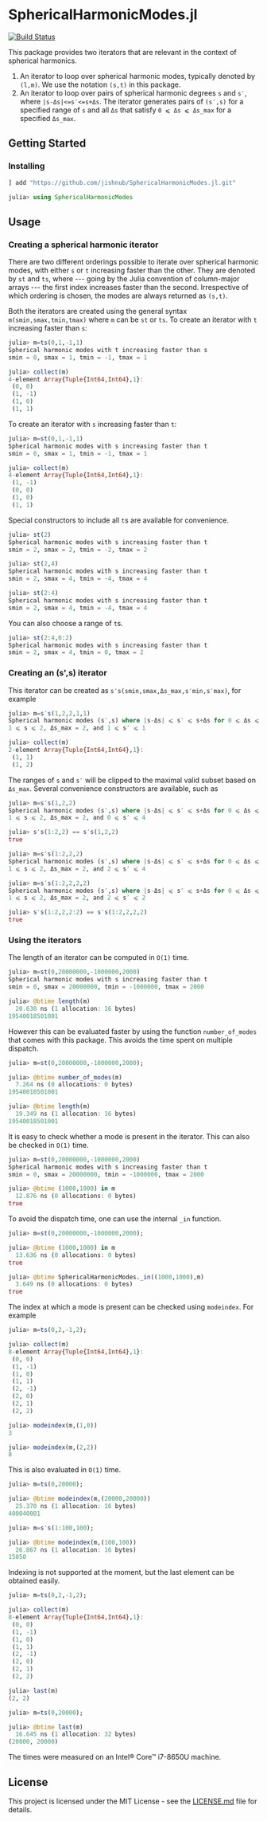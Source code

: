 # SphericalHarmonicModes.jl

[![Build Status](https://travis-ci.com/jishnub/SphericalHarmonicModes.jl.svg?branch=master)](https://travis-ci.com/jishnub/SphericalHarmonicModes.jl)

This package provides two iterators that are relevant in the context of spherical harmonics. 
1. An iterator to loop over spherical harmonic modes, typically denoted by `(l,m)`. We use the notation `(s,t)` in this package.
2. An iterator to loop over pairs of spherical harmonic degrees `s` and `s′`, where `|s-Δs|<=s′<=s+Δs`. The iterator generates pairs of `(s′,s)` for a specified range of `s` and all `Δs` that satisfy `0 ⩽ Δs ⩽ Δs_max` for a specified `Δs_max`. 

## Getting Started

### Installing

```julia
] add "https://github.com/jishnub/SphericalHarmonicModes.jl.git"

julia> using SphericalHarmonicModes
```
## Usage

### Creating a spherical harmonic iterator

There are two different orderings possible to iterate over spherical harmonic modes, with either `s` or `t` increasing faster than the other. They are denoted by `st` and `ts`, where --- going by the Julia convention of column-major arrays --- the first index increases faster than the second. Irrespective of which ordering is chosen, the modes are always returned as `(s,t)`.

Both the iterators are created using the general syntax `m(smin,smax,tmin,tmax)` where `m` can be `st` or `ts`. To create an iterator with `t` increasing faster than `s`:

```julia
julia> m=ts(0,1,-1,1)
Spherical harmonic modes with t increasing faster than s
smin = 0, smax = 1, tmin = -1, tmax = 1

julia> collect(m)
4-element Array{Tuple{Int64,Int64},1}:
 (0, 0) 
 (1, -1)
 (1, 0) 
 (1, 1)
```

To create an iterator with `s` increasing faster than `t`:

```julia
julia> m=st(0,1,-1,1)
Spherical harmonic modes with s increasing faster than t
smin = 0, smax = 1, tmin = -1, tmax = 1

julia> collect(m)
4-element Array{Tuple{Int64,Int64},1}:
 (1, -1)
 (0, 0) 
 (1, 0) 
 (1, 1)
 ```

 Special constructors to include all `t`s are available for convenience.

```julia
julia> st(2)
Spherical harmonic modes with s increasing faster than t
smin = 2, smax = 2, tmin = -2, tmax = 2

julia> st(2,4)
Spherical harmonic modes with s increasing faster than t
smin = 2, smax = 4, tmin = -4, tmax = 4

julia> st(2:4)
Spherical harmonic modes with s increasing faster than t
smin = 2, smax = 4, tmin = -4, tmax = 4
```

 You can also choose a range of `t`s.
```julia
julia> st(2:4,0:2)
Spherical harmonic modes with s increasing faster than t
smin = 2, smax = 4, tmin = 0, tmax = 2
```

### Creating an (s',s) iterator

This iterator can be created as `s′s(smin,smax,Δs_max,s′min,s′max)`, for example

```julia
julia> m=s′s(1,2,2,1,1)
Spherical harmonic modes (s′,s) where |s-Δs| ⩽ s′ ⩽ s+Δs for 0 ⩽ Δs ⩽ Δs_max, and s′min ⩽ s′ ⩽ s′max
1 ⩽ s ⩽ 2, Δs_max = 2, and 1 ⩽ s′ ⩽ 1

julia> collect(m)
2-element Array{Tuple{Int64,Int64},1}:
 (1, 1)
 (1, 2)
```

The ranges of `s` and `s′` will be clipped to the maximal valid subset based on `Δs_max`. Several convenience constructors are available, such as 

```julia
julia> m=s′s(1,2,2)
Spherical harmonic modes (s′,s) where |s-Δs| ⩽ s′ ⩽ s+Δs for 0 ⩽ Δs ⩽ Δs_max, and s′min ⩽ s′ ⩽ s′max
1 ⩽ s ⩽ 2, Δs_max = 2, and 0 ⩽ s′ ⩽ 4

julia> s′s(1:2,2) == s′s(1,2,2)
true

julia> m=s′s(1:2,2,2)
Spherical harmonic modes (s′,s) where |s-Δs| ⩽ s′ ⩽ s+Δs for 0 ⩽ Δs ⩽ Δs_max, and s′min ⩽ s′ ⩽ s′max
1 ⩽ s ⩽ 2, Δs_max = 2, and 2 ⩽ s′ ⩽ 4

julia> m=s′s(1:2,2,2,2)
Spherical harmonic modes (s′,s) where |s-Δs| ⩽ s′ ⩽ s+Δs for 0 ⩽ Δs ⩽ Δs_max, and s′min ⩽ s′ ⩽ s′max
1 ⩽ s ⩽ 2, Δs_max = 2, and 2 ⩽ s′ ⩽ 2

julia> s′s(1:2,2,2:2) == s′s(1:2,2,2,2)
true
```

### Using the iterators

 The length of an iterator can be computed in `O(1)` time.
 
```julia
julia> m=st(0,20000000,-1000000,2000)
Spherical harmonic modes with s increasing faster than t
smin = 0, smax = 20000000, tmin = -1000000, tmax = 2000

julia> @btime length(m)
  20.630 ns (1 allocation: 16 bytes)
19540018501001
```

However this can be evaluated faster by using the function `number_of_modes` that comes with this package. This avoids the time spent on multiple dispatch.

```julia
julia> m=st(0,20000000,-1000000,2000);

julia> @btime number_of_modes(m)
  7.264 ns (0 allocations: 0 bytes)
19540018501001

julia> @btime length(m)
  19.349 ns (1 allocation: 16 bytes)
19540018501001
```

It is easy to check whether a mode is present in the iterator. This can also be checked in `O(1)` time.

```julia
julia> m=st(0,20000000,-1000000,2000)
Spherical harmonic modes with s increasing faster than t
smin = 0, smax = 20000000, tmin = -1000000, tmax = 2000

julia> @btime (1000,1000) in m
  12.876 ns (0 allocations: 0 bytes)
true
```

To avoid the dispatch time, one can use the internal `_in` function.

```julia
julia> m=st(0,20000000,-1000000,2000);

julia> @btime (1000,1000) in m
  13.636 ns (0 allocations: 0 bytes)
true

julia> @btime SphericalHarmonicModes._in((1000,1000),m)
  3.649 ns (0 allocations: 0 bytes)
true
```

The index at which a mode is present can be checked using `modeindex`. For example
```julia
julia> m=ts(0,2,-1,2);

julia> collect(m)
8-element Array{Tuple{Int64,Int64},1}:
 (0, 0) 
 (1, -1)
 (1, 0) 
 (1, 1) 
 (2, -1)
 (2, 0) 
 (2, 1) 
 (2, 2) 

julia> modeindex(m,(1,0))
3

julia> modeindex(m,(2,2))
8
```

This is also evaluated in `O(1)` time.

```julia
julia> m=ts(0,20000);

julia> @btime modeindex(m,(20000,20000))
  25.370 ns (1 allocation: 16 bytes)
400040001

julia> m=s′s(1:100,100);

julia> @btime modeindex(m,(100,100))
  26.867 ns (1 allocation: 16 bytes)
15050
```

Indexing is not supported at the moment, but the last element can be obtained easily.

```julia
julia> m=ts(0,2,-1,2);

julia> collect(m)
8-element Array{Tuple{Int64,Int64},1}:
 (0, 0) 
 (1, -1)
 (1, 0) 
 (1, 1) 
 (2, -1)
 (2, 0) 
 (2, 1) 
 (2, 2) 

julia> last(m)
(2, 2)

julia> m=ts(0,20000);

julia> @btime last(m)
  16.645 ns (1 allocation: 32 bytes)
(20000, 20000)
```

The times were measured on an Intel® Core™ i7-8650U machine.

## License

This project is licensed under the MIT License - see the [LICENSE.md](https://github.com/jishnub/SphericalHarmonicModes.jl/blob/master/LICENSE) file for details.
